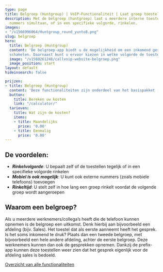 ```yaml
---
type: page
title: Belgroep (Huntgroup) | VoIP-Functionaliteit | Laat groep toestellen rinkelen
description: Met de belgroep (huntgroep) laat u meerdere interne toestellen en externe
  nummers simultaan, of in een specifieke volgorde, rinkelen.
images:
- "/v1566996064/Huntgroup_round_yunto8.png"
slug: belgroep
hero:
  title: Belgroep (Huntgroup)
  content: 'De belgroep-app biedt u de mogelijkheid om een inkomend gesprek naar één of meerdere interne of externe nummers door te
  schakelen. Daarnaast kunt u ervoor kiezen in welke volgorde de toestellen rinkelen.'
  image: "/v1560261248/callvoip-website-belgroep.png"
  image_position: start
layout: default
hideinsearch: false

prijzen:
- title: Belgroep (Huntgroup)
  content: 'Deze functionaliteiten zijn onderdeel van het basispakket (waar u €7,50 excl. BTW voor betaalt).'
  button:
    title: Bereken uw kosten
    link: "/calculator/"
  tarieven:
    title: Wat zijn de kosten?
    items:
    - title: Maandelijks
      price: '0.00'
    - title: Eenmalig
      price: '0.00'
---
```

## De voordelen:

* **_Rinkelvolgorde_**: U bepaalt zelf of de toestellen tegelijk of in een specifieke volgorde rinkelen
* **_Mobiel is ook mogelijk_**: U kunt ook externe nummers (zoals mobiele telefoons) toevoegen
* **_Rinkeltijd_**: U stelt zelf in hoe lang een groep rinkelt voordat de volgende groep wordt aangeroepen

## Waarom een belgroep?

Als u meerdere werknemers/collega’s heeft die de telefoon kunnen opnemen is de belgroep een uitkomst. Denk hierbij aan bijvoorbeeld een afdeling (bijv. Sales). Het toestel dat als eerste aanneemt heeft het gesprek. Is het soms inkomend te druk? Plaats dan een tweede belgroep, met bijvoorbeeld een hele andere afdeling, achter de eerste belgroep. Deze werknemers kunnen dan ook de gesprekken opnemen. Dankzij de prefix-app kunnen deze toestellen weer zien dat het gesprek eigenlijk voor de afdeling sales is bedoeld.

<a href="/telefonie/functionaliteiten/" class="button">Overzicht van alle functionaliteiten</a>
